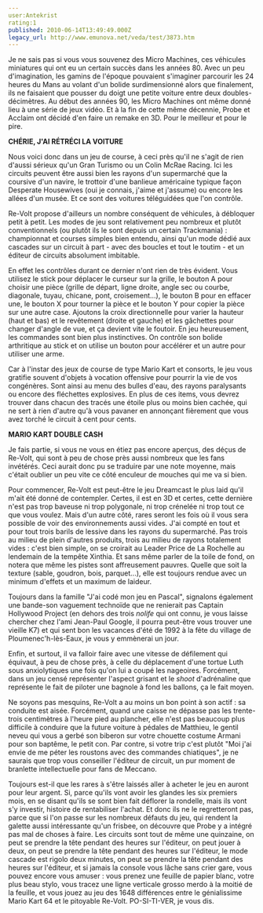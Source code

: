 ```yaml
---
user:Antekrist
rating:1
published: 2010-06-14T13:49:49.000Z
legacy_url: http://www.emunova.net/veda/test/3873.htm
---
```

Je ne sais pas si vous vous souvenez des Micro Machines, ces véhicules miniatures qui ont eu un certain succès dans les années 80\. Avec un peu d'imagination, les gamins de l'époque pouvaient s'imaginer parcourir les 24 heures du Mans au volant d'un bolide surdimensionné alors que finalement, ils ne faisaient que pousser du doigt une petite voiture entre deux doubles-décimètres. Au début des années 90, les Micro Machines ont même donné lieu à une série de jeux vidéo. Et à la fin de cette même décennie, Probe et Acclaim ont décidé d'en faire un remake en 3D. Pour le meilleur et pour le pire.  

  

**CHÉRIE, J'AI RÉTRÉCI LA VOITURE**  

Nous voici donc dans un jeu de course, à ceci près qu'il ne s'agit de rien d'aussi sérieux qu'un Gran Turismo ou un Colin McRae Racing. Ici les circuits peuvent être aussi bien les rayons d'un supermarché que la coursive d'un navire, le trottoir d'une banlieue américaine typique façon Desperate Housewives (oui je connais, j'aime et j'assume) ou encore les allées d'un musée. Et ce sont des voitures téléguidées que l'on contrôle.  

Re-Volt propose d'ailleurs un nombre conséquent de véhicules, à débloquer petit à petit. Les modes de jeu sont relativement peu nombreux et plutôt conventionnels (ou plutôt ils le sont depuis un certain Trackmania) : championnat et courses simples bien entendu, ainsi qu'un mode dédié aux cascades sur un circuit à part - avec des boucles et tout le toutim - et un éditeur de circuits absolument imbitable.  

En effet les contrôles durant ce dernier n'ont rien de très évident. Vous utilisez le stick pour déplacer le curseur sur la grille, le bouton A pour choisir une pièce (grille de départ, ligne droite, angle sec ou courbe, diagonale, tuyau, chicane, pont, croisement...), le bouton B pour en effacer une, le bouton X pour tourner la pièce et le bouton Y pour copier la pièce sur une autre case. Ajoutons la croix directionnelle pour varier la hauteur (haut et bas) et le revêtement (droite et gauche) et les gâchettes pour changer d'angle de vue, et ça devient vite le foutoir. En jeu heureusement, les commandes sont bien plus instinctives. On contrôle son bolide arthritique au stick et on utilise un bouton pour accélérer et un autre pour utiliser une arme.  

Car à l'instar des jeux de course de type Mario Kart et consorts, le jeu vous gratifie souvent d'objets à vocation offensive pour pourrir la vie de vos congénères. Sont ainsi au menu des bulles d'eau, des rayons paralysants ou encore des fléchettes explosives. En plus de ces items, vous devrez trouver dans chacun des tracés une étoile plus ou moins bien cachée, qui ne sert à rien d'autre qu'à vous pavaner en annonçant fièrement que vous avez torché le circuit à cent pour cents.  

  

**MARIO KART DOUBLE CASH**  

Je fais partie, si vous ne vous en étiez pas encore aperçus, des déçus de Re-Volt, qui sont à peu de chose près aussi nombreux que les fans invétérés. Ceci aurait donc pu se traduire par une note moyenne, mais c'était oublier un peu vite ce côté enculeur de mouches qui me va si bien.  

Pour commencer, Re-Volt est peut-être le jeu Dreamcast le plus laid qu'il m'ait été donné de contempler. Certes, il est en 3D et certes, cette dernière n'est pas trop baveuse ni trop polygonale, ni trop crénelée ni trop tout ce que vous voulez. Mais d'un autre côté, rares seront les fois où il vous sera possible de voir des environnements aussi vides. J'ai compté en tout et pour tout trois barils de lessive dans les rayons du supermarché. Pas trois au milieu de plein d'autres produits, trois au milieu de rayons totalement vides : c'est bien simple, on se croirait au Leader Price de La Rochelle au lendemain de la tempête Xinthia. Et sans même parler de la toile de fond, on notera que même les pistes sont affreusement pauvres. Quelle que soit la texture (sable, goudron, bois, parquet...), elle est toujours rendue avec un minimum d'effets et un maximum de laideur.  

Toujours dans la famille "J'ai codé mon jeu en Pascal", signalons également une bande-son vaguement technoïde que ne renierait pas Captain Hollywood Project (en dehors des trois _nolife_ qui ont connu, je vous laisse chercher chez l'ami Jean-Paul Google, il pourra peut-être vous trouver une vieille K7) et qui sent bon les vacances d'été de 1992 à la fête du village de Ploumenec'h-lès-Eaux, je vous y emmènerai un jour.  

Enfin, et surtout, il va falloir faire avec une vitesse de défilement qui équivaut, à peu de chose près, à celle du déplacement d'une tortue Luth sous anxiolytiques une fois qu'on lui a coupé les nageoires. Forcément, dans un jeu censé représenter l'aspect grisant et le _shoot_ d'adrénaline que représente le fait de piloter une bagnole à fond les ballons, ça le fait moyen.  

Ne soyons pas mesquins, Re-Volt a au moins un bon point à son actif : sa conduite est aisée. Forcément, quand une caisse ne dépasse pas les trente-trois centimètres à l'heure pied au plancher, elle n'est pas beaucoup plus difficile à conduire que la future voiture à pédales de Matthieu, le gentil neveu qui vous a gerbé son biberon sur votre chouette costume Armani pour son baptême, le petit con. Par contre, si votre trip c'est plutôt "Moi j'ai envie de me péter les roustons avec des commandes chiatiques", je ne saurais que trop vous conseiller l'éditeur de circuit, un pur moment de branlette intellectuelle pour fans de Meccano.  

Toujours est-il que les rares à s'être laissés aller à acheter le jeu en auront pour leur argent. Si, parce qu'ils vont avoir les glandes les six premiers mois, en se disant qu'ils se sont bien fait déflorer la rondelle, mais ils vont s'y investir, histoire de rentabiliser l'achat. Et donc ils ne le regretteront pas, parce que si l'on passe sur les nombreux défauts du jeu, qui rendent la galette aussi intéressante qu'un frisbee, on découvre que Probe y a intégré pas mal de choses à faire. Les circuits sont tout de même une quinzaine, on peut se prendre la tête pendant des heures sur l'éditeur, on peut jouer à deux, on peut se prendre la tête pendant des heures sur l'éditeur, le mode cascade est rigolo deux minutes, on peut se prendre la tête pendant des heures sur l'éditeur, et si jamais la console vous lâche sans crier gare, vous pouvez encore vous amuser : vous prenez une feuille de papier blanc, votre plus beau stylo, vous tracez une ligne verticale grosso merdo à la moitié de la feuille, et vous jouez au jeu des 1648 différences entre le génialissime Mario Kart 64 et le pitoyable Re-Volt. PO-SI-TI-VER, je vous dis.